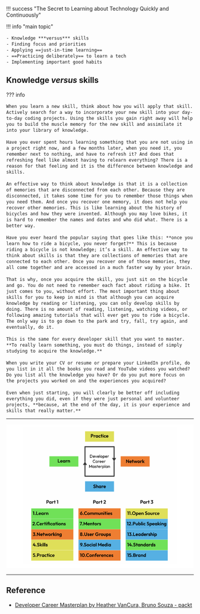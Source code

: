 !!! success "The Secret to Learning about Technology Quickly and Continuously"

!!! info "main topic"

    - Knowledge ***versus*** skills
    - Finding focus and priorities
    - Applying ==just-in-time learning==
    - ==Practicing deliberately== to learn a tech
    - Implementing important good habits

## Knowledge **_versus_** skills

??? info

    When you learn a new skill, think about how you will apply that skill. Actively search for a way to incorporate your new skill into your day-to-day coding projects. Using the skills you gain right away will help you to build the muscle memory for the new skill and assimilate it into your library of knowledge.

    Have you ever spent hours learning something that you are not using in a project right now, and a few months later, when you need it, you remember next to nothing, and have to refresh it? And does that refreshing feel like almost having to relearn everything? There is a reason for that feeling and it is the difference between knowledge and skills.

    An effective way to think about knowledge is that it is a collection of memories that are disconnected from each other. Because they are disconnected, it takes some time for you to remember those things when you need them. And once you recover one memory, it does not help you recover other memories. This is like learning about the history of bicycles and how they were invented. Although you may love bikes, it is hard to remember the names and dates and who did what. There is a better way.

    Have you ever heard the popular saying that goes like this: **once you learn how to ride a bicycle, you never forget?** This is because riding a bicycle is not knowledge; it’s a skill. An effective way to think about skills is that they are collections of memories that are connected to each other. Once you recover one of those memories, they all come together and are accessed in a much faster way by your brain.

    That is why, once you acquire the skill, you just sit on the bicycle and go. You do not need to remember each fact about riding a bike. It just comes to you, without effort. The most important thing about skills for you to keep in mind is that although you can acquire knowledge by reading or listening, you can only develop skills by doing. There is no amount of reading, listening, watching videos, or following amazing tutorials that will ever get you to ride a bicycle. The only way is to go down to the park and try, fall, try again, and eventually, do it.

    This is the same for every developer skill that you want to master. **To really learn something, you must do things, instead of simply studying to acquire the knowledge.**

    When you write your CV or resume or prepare your LinkedIn profile, do you list in it all the books you read and YouTube videos you watched? Do you list all the knowledge you have? Or do you put more focus on the projects you worked on and the experiences you acquired?

    Even when just starting, you will clearly be better off including everything you did, even if they were just personal and volunteer projects, **because, at the end of the day, it is your experience and skills that really matter.**

---

![Career Plan](../../assets/developer-career-plan.png)

---

## Reference

- [Developer Career Masterplan by Heather VanCura, Bruno Souza - packt]()
